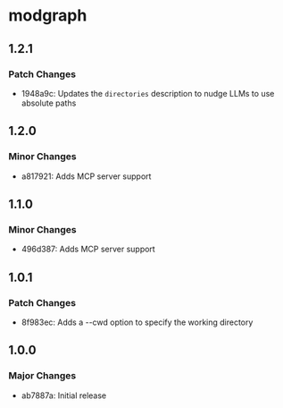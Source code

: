 # modgraph

## 1.2.1

### Patch Changes

- 1948a9c: Updates the `directories` description to nudge LLMs to use absolute paths

## 1.2.0

### Minor Changes

- a817921: Adds MCP server support

## 1.1.0

### Minor Changes

- 496d387: Adds MCP server support

## 1.0.1

### Patch Changes

- 8f983ec: Adds a --cwd option to specify the working directory

## 1.0.0

### Major Changes

- ab7887a: Initial release

